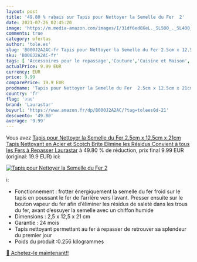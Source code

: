 ```yaml
---
layout: post
title: '49.80 % rabais sur Tapis pour Nettoyer la Semelle du Fer  2'
date: 2021-07-26 02:45:20
image: 'https://m.media-amazon.com/images/I/31df6ed8XeL._SL500_._SL400_.jpg'
comments: true
category: ofertas
author: 'tole.es'
slug: 'B000J2A2AC-fr Tapis pour Nettoyer la Semelle du Fer 2.5cm x 12.5cm x...'
sku: 'B000J2A2AC-fr'
tags: [ 'Accessoires pour le repassage','Couture','Cuisine et Maison','Fers, centrales vapeur et accessoires','Loisirs Créatifs','Produits de nettoyage pour le repassage','laurastar', ]
actualPrice: 9.99 EUR
currency: EUR
price: 9.99
comparePrice: 19.9 EUR
prodname: 'Tapis pour Nettoyer la Semelle du Fer  2.5cm x 12.5cm x 21cm  Tapis Nettoyant en Acier et Scotch Brite  Elimine les Résidus  Convient à tous les Fers à Repasser Laurastar'
country: 'fr'
flag: '🇫🇷'
brand: 'Laurastar'
buyurl: 'https://www.amazon.fr/dp/B000J2A2AC/?tag=tolees0d-21'
descuento: '49.80'
average: '9.99'
---
```


Vous avez [Tapis pour Nettoyer la Semelle du Fer  2.5cm x 12.5cm x 21cm  Tapis Nettoyant en Acier et Scotch Brite  Elimine les Résidus  Convient à tous les Fers à Repasser Laurastar](https://www.amazon.fr/dp/B000J2A2AC/?tag=tolees0d-21)  à  49.80 % de réduction, prix final  9.99 EUR (original: 19.9 EUR) ici:

[![Tapis pour Nettoyer la Semelle du Fer  2](https://m.media-amazon.com/images/I/31df6ed8XeL._SL500_._SL400_.jpg)](https://www.amazon.fr/dp/B000J2A2AC/?tag=tolees0d-21)

ℹ️:

- Fonctionnement : frotter énergiquement la semelle du fer froid sur le tapis en poussant le fer de l’arrière vers l’avant. Presser ensuite sur le bouton vapeur du fer afin d’éliminer les résidus de saleté dans les trous du fer, avant d’essuyer la semelle avec un chiffon humide
- Dimensions : 2,5 x 12,5 x 21 cm
- Garantie : 24 mois
- Tapis nettoyant permettant au fer à repasser de retrouver sa splendeur du premier jour
- Poids du produit :0.256 kilogrammes

[🛒 Achetez-le maintenant!!](https://www.amazon.fr/dp/B000J2A2AC/?tag=tolees0d-21)
